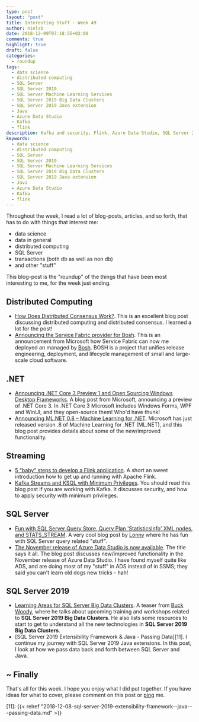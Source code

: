 ```yaml
---
type: post
layout: "post"
title: Interesting Stuff - Week 49
author: nielsb
date: 2018-12-09T07:18:55+02:00
comments: true
highlight: true
draft: false
categories:
  - roundup
tags:
  - data science
  - distributed computing
  - SQL Server
  - SQL Server 2019
  - SQL Server Machine Learning Services
  - SQL Server 2019 Big Data Clusters
  - SQL Server 2019 Java extension
  - Java
  - Azure Data Studio
  - Kafka
  - flink
description: Kafka and security, Flink, Azure Data Studio, SQL Server 2019 Big Data Clusters, SQL Server 2019 Java, and other topics!
keywords: 
  - data science
  - distributed computing
  - SQL Server
  - SQL Server 2019
  - SQL Server Machine Learning Services
  - SQL Server 2019 Big Data Clusters
  - SQL Server 2019 Java extension
  - Java
  - Azure Data Studio
  - Kafka
  - flink   
---
```


Throughout the week, I read a lot of blog-posts, articles, and so forth, that has to do with things that interest me:

* data science
* data in general
* distributed computing
* SQL Server
* transactions (both db as well as non db)
* and other "stuff"

This blog-post is the "roundup" of the things that have been most interesting to me, for the week just ending.

<!--more-->

## Distributed Computing

* [How Does Distributed Consensus Work?][1]. This is an excellent blog post discussing distributed computing and distributed consensus. I learned a lot for the post!
* [Announcing the Service Fabric provider for Bosh][2]. This is an announcement from Microsoft how Service Fabric can now me deployed an managed by [Bosh][3]. BOSH is a project that unifies release engineering, deployment, and lifecycle management of small and large-scale cloud software. 

## .NET

* [Announcing .NET Core 3 Preview 1 and Open Sourcing Windows Desktop Frameworks][4]. A blog post from Microsoft, announcing a preview of .NET Core 3. In .NET Core 3 Microsoft includes Windows Forms, WPF and WinUI, and they open-source them! Who'd have thunk! 
* [Announcing ML.NET 0.8 – Machine Learning for .NET][5]. Microsoft has just released version .8 of Machine Learning for .NET (ML.NET), and this blog post provides details about some of the new/improved functionality.

## Streaming

* [5 “baby” steps to develop a Flink application][6]. A short an sweet introduction how to get up and running with Apache Flink.
* [Kafka Streams and KSQL with Minimum Privileges][7]. You should read this blog post if you are working with Kafka. It discusses security, and how to apply security with minimum privileges.

## SQL Server

* [Fun with SQL Server Query Store, Query Plan 'StatisticsInfo' XML nodes, and STATS_STREAM][8]. A very cool blog post by [Lonny][lonny] where he has fun with SQL Server query related "stuff".
* [The November release of Azure Data Studio is now available][9]. The title says it all. The blog post discusses new/improved functionality in the November release of Azure Data Studio. I have found myself quite like ADS, and are doing most of my "stuff" in ADS instead of in SSMS; they said you can't learn old dogs new tricks - hah!

## SQL Server 2019

* [Learning Areas for SQL Server Big Data Clusters][10]. A teaser from [Buck Woody][buckw], where he talks about upcoming training and workshops related to **SQL Server 2019 Big Data Clusters**. He also lists some resources to start to get to understand all the new technologies in **SQL Server 2019 Big Data Clusters**.
* [SQL Server 2019 Extensibility Framework & Java - Passing Data][11]. I continue my journey with SQL Server 2019 Java extensions. In this post, I look at how we pass data back and forth between SQL Server and Java.

## ~ Finally

That's all for this week. I hope you enjoy what I did put together. If you have ideas for what to cover, please comment on this post or [ping][ma] me.

[ma]: mailto:niels.it.berglund@gmail.com
[mp]: https://blog.acolyer.org
[iq]: https://www.infoq.com/
[ew]: http://sqlonice.com/
[re]: http://blog.revolutionanalytics.com
[sqsk]: https://www.sqlskills.com
[mdaveyblog]: https://mdavey.wordpress.com/
[charlblog]: https://charlla.com/

[jovpop]: https://twitter.com/JovanPop_MSFT
[bobw]: https://twitter.com/bobwardms
[revod]: https://twitter.com/revodavid
[lonny]: https://twitter.com/sqL_handLe
[ewtw]: https://twitter.com/sqlOnIce
[buckw]: https://twitter.com/BuckWoodyMSFT
[mattw]: https://twitter.com/matthewwarren
[murba]: https://twitter.com/muratdemirbas
[daveda]: https://twitter.com/davidthecoder
[adcol]: https://twitter.com/adriancolyer
[jesrod]: https://twitter.com/jrdothoughts
[tomaz]: https://twitter.com/tomaz_tsql
[dataart]: https://twitter.com/dataartisans
[luis]: https://twitter.com/luis_de_sousa
[benstop]: https://twitter.com/benstopford
[conflu]: https://twitter.com/confluentinc
[tylert]: https://twitter.com/tyler_treat
[andrewng]: https://twitter.com/AndrewYNg
[lawr]: https://twitter.com/bytezn
[jue]: https://twitter.com/b0rk
[yan]: https://twitter.com/theburningmonk
[danny]: https://twitter.com/g9yuayon
[rmoff]: https://twitter.com/rmoff
[ryansw]: https://twitter.com/ryanswanstrom
[pabloc]: https://twitter.com/pabloc_ds
[mklep]: https://twitter.com/martinkl
[mdavey]: https://twitter.com/matt_davey
[jboner]: https://twitter.com/jboner
[joeduff]: https://twitter.com/funcOfJoe
[charl]: https://twitter.com/charllamprecht
[dbricks]: https://twitter.com/databricks
[adsit]: https://twitter.com/SitnikAdam
[vicky]: https://twitter.com/vickyharp
[dscentral]: https://twitter.com/DataScienceCtrl

[1]: https://medium.com/s/story/lets-take-a-crack-at-understanding-distributed-consensus-dad23d0dc95
[2]: https://cloudblogs.microsoft.com/opensource/2018/12/04/announcing-service-fabric-provider-bosh
[3]: https://bosh.io/docs/
[4]: https://blogs.msdn.microsoft.com/dotnet/2018/12/04/announcing-net-core-3-preview-1-and-open-sourcing-windows-desktop-frameworks/
[5]: https://blogs.msdn.microsoft.com/dotnet/2018/12/04/announcing-ml-net-0-8-machine-learning-for-net/
[6]: https://data-artisans.com/blog/5-steps-flink-application-development
[7]: https://www.confluent.io/blog/kafka-streams-ksql-minimum-privileges
[8]: http://sql-sasquatch.blogspot.com/2018/12/fun-with-sql-server-query-store-query.html
[9]: https://cloudblogs.microsoft.com/sqlserver/2018/11/06/the-november-release-of-azure-data-studio-is-now-available/
[10]: https://buckwoody.wordpress.com/2018/12/03/learning-areas-for-sql-server-big-data-clusters/
[11]: {{< relref "2018-12-08-sql-server-2019-extensibility-framework--java---passing-data.md" >}}
